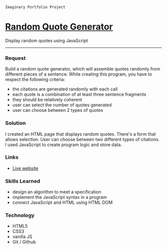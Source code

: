 `Imaginary Portfolio Project`


[Random Quote Generator](http://quote-generator.ostrowski.co/)
=======================================

Display random quotes using JavaScript

* * *

### Request

Build a random quote generator, which will assemble quotes randomly from different pieces of a sentence. 
While creating this program, you have to respect the following criteria:

- the citations are generated randomly with each call
- each quote is a combination of at least three sentence fragments
- they should be relatively coherent
- user can select the number of quotes generated
- user can choose between 2 types of quotes

### Solution

I created an HTML page that displays random quotes. There's a form that allows selection. User can choose between 
 two different types of citations. I used JavaScript to create program logic and store data.

### Links

 - [Live website](http://quote-generator.akds.me)

### Skills Learned

- design an algorithm to meet a specification
- implement the JavaScript syntax in a program
- connect JavaScript and HTML using HTML DOM

### Technology

- HTML5
- CSS3
- vanilla JS
- Git / Github
